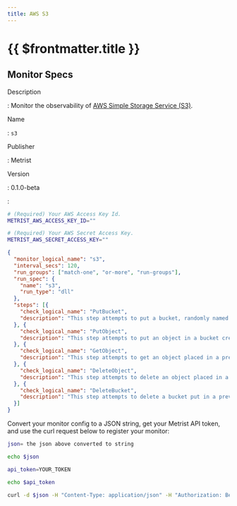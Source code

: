 ```yaml
---
title: AWS S3
---
```


# {{ $frontmatter.title }}

## Monitor Specs

Description

: Monitor the observability of [AWS Simple Storage Service (S3)](https://aws.amazon.com/s3/).

Name

: `s3`

Publisher

: Metrist

Version

: 0.1.0-beta

: &nbsp;


<!--@include: /parts/_1.md-->


<!--@include: /parts/_2.md-->


<!--@include: /parts/_3.md-->


```sh
# (Required) Your AWS Access Key Id.
METRIST_AWS_ACCESS_KEY_ID=""

# (Required) Your AWS Secret Access Key.
METRIST_AWS_SECRET_ACCESS_KEY=""
```

<!--@include: /parts/tips_env-vars.md -->


<!--@include: /parts/_4.md-->


```json
{
  "monitor_logical_name": "s3",
  "interval_secs": 120,
  "run_groups": ["match-one", "or-more", "run-groups"],
  "run_spec": {
    "name": "s3",
    "run_type": "dll"
  },
  "steps": [{
    "check_logical_name": "PutBucket",
    "description": "This step attempts to put a bucket, randomly named."
  }, {
    "check_logical_name": "PutObject",
    "description": "This step attempts to put an object in a bucket created in a previous step."
  }, {
    "check_logical_name": "GetObject",
    "description": "This step attempts to get an object placed in a previous step."
  }, {
    "check_logical_name": "DeleteObject",
    "description": "This step attempts to delete an object placed in a previous step."
  }, {
    "check_logical_name": "DeleteBucket",
    "description": "This step attempts to delete a bucket put in a previous step."
  }]
}
```




Convert your monitor config to a JSON string, get your Metrist API token, and use the curl request below to register your monitor:

```sh
json= the json above converted to string

echo $json

api_token=YOUR_TOKEN

echo $api_token

curl -d $json -H "Content-Type: application/json" -H "Authorization: Bearer $api_token" 'https://app.metrist.io/api/v0/monitor-config'

```

<!--@include: /parts/tips_api.md-->


<!--@include: /parts/_5.md-->


<!--@include: /parts/result.md-->
